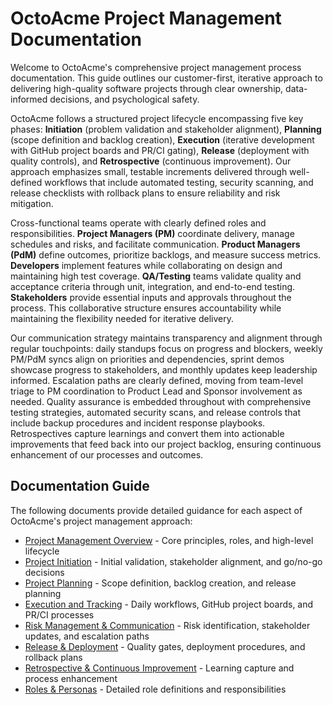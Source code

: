 # OctoAcme Project Management Documentation

Welcome to OctoAcme's comprehensive project management process documentation. This guide outlines our customer-first, iterative approach to delivering high-quality software projects through clear ownership, data-informed decisions, and psychological safety.

OctoAcme follows a structured project lifecycle encompassing five key phases: **Initiation** (problem validation and stakeholder alignment), **Planning** (scope definition and backlog creation), **Execution** (iterative development with GitHub project boards and PR/CI gating), **Release** (deployment with quality controls), and **Retrospective** (continuous improvement). Our approach emphasizes small, testable increments delivered through well-defined workflows that include automated testing, security scanning, and release checklists with rollback plans to ensure reliability and risk mitigation.

Cross-functional teams operate with clearly defined roles and responsibilities. **Project Managers (PM)** coordinate delivery, manage schedules and risks, and facilitate communication. **Product Managers (PdM)** define outcomes, prioritize backlogs, and measure success metrics. **Developers** implement features while collaborating on design and maintaining high test coverage. **QA/Testing** teams validate quality and acceptance criteria through unit, integration, and end-to-end testing. **Stakeholders** provide essential inputs and approvals throughout the process. This collaborative structure ensures accountability while maintaining the flexibility needed for iterative delivery.

Our communication strategy maintains transparency and alignment through regular touchpoints: daily standups focus on progress and blockers, weekly PM/PdM syncs align on priorities and dependencies, sprint demos showcase progress to stakeholders, and monthly updates keep leadership informed. Escalation paths are clearly defined, moving from team-level triage to PM coordination to Product Lead and Sponsor involvement as needed. Quality assurance is embedded throughout with comprehensive testing strategies, automated security scans, and release controls that include backup procedures and incident response playbooks. Retrospectives capture learnings and convert them into actionable improvements that feed back into our project backlog, ensuring continuous enhancement of our processes and outcomes.

## Documentation Guide

The following documents provide detailed guidance for each aspect of OctoAcme's project management approach:

- [Project Management Overview](octoacme-project-management-overview.md) - Core principles, roles, and high-level lifecycle
- [Project Initiation](octoacme-project-initiation.md) - Initial validation, stakeholder alignment, and go/no-go decisions  
- [Project Planning](octoacme-project-planning.md) - Scope definition, backlog creation, and release planning
- [Execution and Tracking](octoacme-execution-and-tracking.md) - Daily workflows, GitHub project boards, and PR/CI processes
- [Risk Management & Communication](octoacme-risks-and-communication.md) - Risk identification, stakeholder updates, and escalation paths
- [Release & Deployment](octoacme-release-and-deployment.md) - Quality gates, deployment procedures, and rollback plans
- [Retrospective & Continuous Improvement](octoacme-retrospective-and-continuous-improvement.md) - Learning capture and process enhancement
- [Roles & Personas](octoacme-roles-and-personas.md) - Detailed role definitions and responsibilities